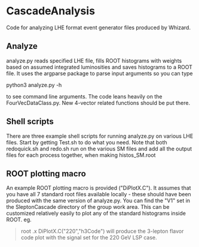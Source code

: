 # CascadeAnalysis
Code for analyzing LHE format event generator files produced by Whizard.

## Analyze
analyze.py reads specified LHE file, fills ROOT histograms with weights based on 
assumed integrated luminosities and saves histograms to a ROOT file. 
It uses the argparse package to parse  input arguments so you can type

python3 analyze.py -h 

to see command line arguments. The code leans heavily on the FourVecDataClass.py. 
New 4-vector related functions should be put there.

## Shell scripts
There are three example shell scripts for running analyze.py on various LHE files.
Start by getting Test.sh to do what you need.
Note that both redoquick.sh and redo.sh run on the various SM files and add all 
the output files for each process together, when making histos_SM.root

## ROOT plotting macro
An example ROOT plotting macro is provided ("DiPlotX.C"). 
It assumes that you have all 7 standard root files available locally - these 
should have been produced with the same version of analyze.py.
You can find the "V1" set in the SleptonCascade directory of the group work area.
This can be customized relatively easily to plot any of the standard histograms 
inside ROOT.
eg.
> root
> .x DiPlotX.C("220","h3Code") will produce the 3-lepton flavor code plot 
with the signal set for the 220 GeV LSP case. 

